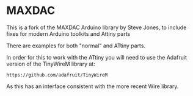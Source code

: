 MAXDAC
======

This is a fork of the MAXDAC Arduino library by Steve Jones, to include
fixes for modern Arduino toolkits and Attiny parts

There are examples for both "normal" and ATtiny parts.

In order for this to work with the ATtiny you will need to use the
Adafruit version of the TinyWireM library at:

    https://github.com/adafruit/TinyWireM

As this has an interface consistent with the more recent Wire library.
